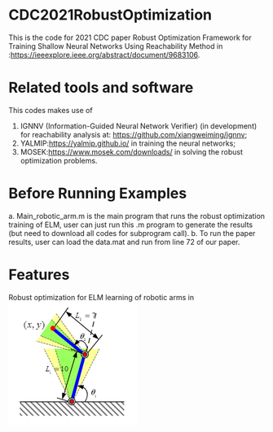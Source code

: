 # CDC2021RobustOptimization
This is the code for 2021 CDC paper Robust Optimization Framework for Training Shallow Neural Networks Using Reachability Method in :https://ieeexplore.ieee.org/abstract/document/9683106.
# Related tools and software
This codes makes use of
1. IGNNV (Information-Guided Neural Network Verifier) (in development) for reachability analysis at: https://github.com/xiangweiming/ignnv;  
2. YALMIP:https://yalmip.github.io/ in training the neural networks;
3. MOSEK:https://www.mosek.com/downloads/ in solving the robust optimization problems.
# Before Running Examples
a. Main_robotic_arm.m is the main program that runs the robust optimization training of ELM, user can just run this .m program to generate the results (but need to download all codes for subprogram call).
b. To run the paper results, user can load the data.mat and run from line 72 of our paper.
# Features
Robust optimization for ELM learning of robotic arms in
![image](https://github.com/xiangweiming/ignnv/blob/master/images/pic_10.png)
